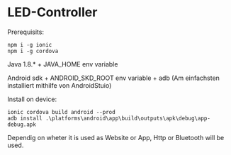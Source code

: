 # LED-Controller
Prerequisits:
```
npm i -g ionic
npm i -g cordova
```

Java 1.8.* + JAVA_HOME env variable

Android sdk + ANDROID_SKD_ROOT env variable + adb (Am einfachsten installiert mithilfe von AndroidStuio)

Install on device:
```
ionic cordova build android --prod
adb install .\platforms\android\app\build\outputs\apk\debug\app-debug.apk
```

Dependig on wheter it is used as Website or App, Http or Bluetooth will be used.

